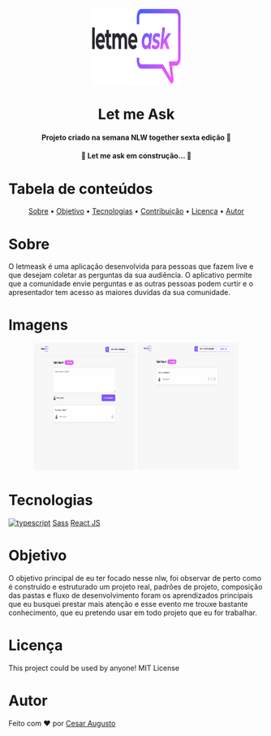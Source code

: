 <p align="center">
	<a href="https://letmeask-nlw-c05b8.web.app/">
		<img src="./src/assets/images/logo.svg" height="150" width="175" alt="logo let me ask" />
	</a>
</p>

<h1 id="#sobre" align="center">Let me Ask</h1>

<h4 align="center">Projeto criado na semana NLW together sexta edição 🚀</h4>

<h4 align="center">🚧 Let me ask em construção... 🚧</h4>

Tabela de conteúdos
=================
<p align="center">
	<a href="#sobre">Sobre</a> •
	<a href="#objetivo">Objetivo</a> •
	<a href="#tecnologias">Tecnologias</a> •
	<a href="#contribuicao">Contribuição</a> •
	<a href="#licenca">Licença</a> •
	<a href="#autor">Autor</a>
</p>

Sobre
=================
<p>
	O letmeask é uma aplicação desenvolvida para pessoas que fazem live e que desejam coletar as perguntas da sua
	audiência. O aplicativo permite que a comunidade envie perguntas e as outras pessoas podem curtir e o apresentador tem
	acesso as maiores duvidas da sua comunidade.
</p>

Imagens
=================
<div align="center">
	<img src="./src/assets/readme-images/letmeaskpergunta.png" alt="lista de perguntas" height="250" width="200">
	<img src="./src/assets/readme-images/letmeaskAdmin.png" alt="pagina de admin" height="250" width="200">
</div>

Tecnologias
=================

<!-- https://img.shields.io/static/v1?label=<LABEL>&color=<COLOR>&style=<STYLE>&logo=<LOGO> -->

<a href="https://www.typescriptlang.org/">
	<img src="https://img.shields.io/static/v1?message=Typescript&color=05299E" alt="typescript"></a>
<a href="https://sass-lang.com/">Sass</a>
<a href="https://pt-br.reactjs.org/">React JS</a>

Objetivo
=================

<p>O objetivo principal de eu ter focado nesse nlw, foi observar de
	perto como é construido e estruturado um projeto real, padrões de projeto,
	composição das pastas e fluxo de desenvolvimento foram os aprendizados principais
	que eu busquei prestar mais atenção e esse evento me trouxe bastante conhecimento,
	que eu pretendo usar em todo projeto que eu for trabalhar.</p>


Licença
=================

<p>This project could be used by anyone! MIT License</p>

Autor
=================

<p>Feito com ♥ por <a href="https://www.linkedin.com/in/c%C3%A9sar-augusto-1459ab1b2/">Cesar Augusto</a></p>

